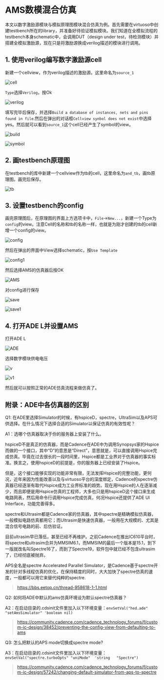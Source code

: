 # AMS数模混合仿真

本文以数字激励源模块与模拟原理图模块混合仿真为例。首先需要在virtuoso中创建testbench所在的library，并准备好待验证模拟模块。我们知道在全模拟流程的testbench本身schematic中，会调用DUT（design under test，待检测模块）并搭建全模拟激励源，现在只是将激励源换成verilog描述的模块进行调用。

## 1. 使用verilog编写数字激励源cell

新建一个cellview，作为verilog描述的激励源。这里命名为`source_1`

![cell](images/image-50.png)

`Type`选择`Verilog`，按Ok

![verilog](images/image-51.png)

填写完毕后保存，并选择`Build a database of instances, nets and pins found in file`.然后在弹出的对话框`Cellview synbol does not exist`中选择yes。然后就可以看到`source_1`这个cell已经产生了symbol的view。

![build](images/image-52.png)

![symbol](images/image-53.png)

## 2. 画testbench原理图

在testbench的库中新建一个cellview作为tb的cell，这里命名为`and_tb`，画tb原理图。画完后保存。

![tb](images/image-54.png)

## 3. 设置testbench的config

画完原理图后，在原理图的界面上方选项卡中，`File`->`New...`，新建一个Type为`config`的view。注意Cell的名称和tb的名称一样，也就是为刚才创建的tb的cell新增一个config的view。

![config](images/image-55.png)

然后在弹出的界面中View选择schematic，按`Use Template`

![config1](images/image-56.png)

然后选择AMS的仿真器后按OK

![AMS](images/image-57.png)

对config进行保存

![save](images/image-58.png)

![save1](images/image-59.png)

## 4. 打开ADE L并设置AMS

打开ADE L

![ADE](images/image-60.png)

选择数字模块供电电压

![v](images/image-61.png)

![v1](images/image-62.png)

然后就可以按照正常的ADE仿真流程来做仿真了。

## 附录：ADE中各仿真器的区别

Q1: 在ADE里选择Simulator的时候，有hspiceD，spectre，UltraSim以及APS可供选择。在什么情况下选择合适的Simulator以保证仿真的有效性呢？

A1：选哪个仿真器取决于你的服务器上安装了什么。

hspiceD不是真正的仿真器，而是Cadence在ADE中为调用Synopsys家的Hspice而做的一个接口，其中“D”的意思是“Direct”，意思就是，可以直接调用Hspice完成仿真。毕竟在过去很长的一段时间里，Hspice都是工业界对于仿真器的事实标准。换言之，使用hspiceD的前提是，你的服务器上已经安装了Hspice。

但是，这个接口能够实现的功能非常有限，无法发挥Hspice的完整功能，更何况，近年来因为性能改善以及与virtuoso平台的深度绑定，Cadence的spectre仿真器已经逐渐有取代Hspice成为工业界标准的趋势。现在用Hspice的人在逐渐减少，而且即便是用Hspice仿真的工程师，大多也只是用hspiceD这个接口来生成电路网表，然后用命令行调用Hspice完成仿真，何况Hspice还提供了ADE UI Interface，功能完善得多。

spectre和Ultrasim都是Cadence家的仿真器，其中spectre是精确模拟仿真器，一般模拟电路仿真都用它；而Ultrasim是快速仿真器，一般用在大规模的、尤其是混合信号电路的前、后仿验证。

目前ultrasim早已落伍，甚至已经不再维护。之前Cadence在推出IC610平台时，将spectre和ultrasim合并为MMSIM6.1，而MMSIM的最后一个版本是15.1，到下一版就改名叫Spectre16了，而到了Spectre19，软件包中就已经不包含ultrasim了，已经彻底被抛弃。

APS全名是spectre Accelerated Parallel Simulator，是Cadence基于spectre开发的针对多线程仿真的优化，在保持精度的同时，大大加快了spectre仿真的速度，一般都可以用它来替代纯粹的spectre.

> https://bbs.eetop.cn/thread-958618-1-1.html

Q2: 如何将ADE中默认的ams仿真环境设为默认spectre仿真器？

A2：在启动目录的.cdsinit文件里加入以下环境变量：`envSetVal("hed.ade" "setAmsSimulator" 'boolean nil)`

> https://community.cadence.com/cadence_technology_forums/f/custom-ic-design/38452/preventing-the-config-view-from-defaulting-to-ams

Q3: 怎么把默认的APS mode切换成spectre mode?

A3：在启动目录的.cdsinit文件里加入以下环境变量：`envSetVal("spectre.turboOpts" "uniMode"  'string   "Spectre")`

> https://community.cadence.com/cadence_technology_forums/f/custom-ic-design/57242/changing-default-simulator-from-aps-to-spectre
